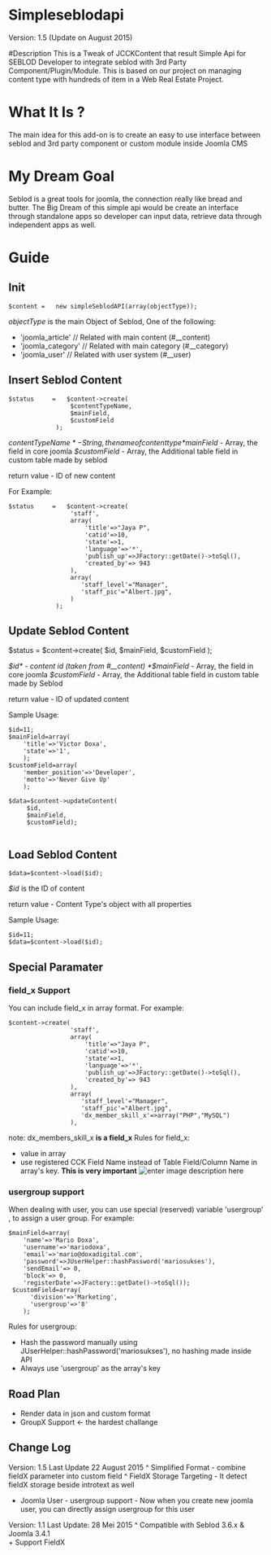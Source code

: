 Simpleseblodapi
===============
Version: 1.5 (Update on August 2015)


#Description
This is a Tweak of JCCKContent that result Simple Api for SEBLOD Developer to integrate seblod with 3rd Party Component/Plugin/Module. This is based on our project on managing content type with hundreds of item in a Web Real Estate Project. 


# What It Is ?
The main idea for this add-on is to create an easy to use interface between seblod and 3rd party component or custom module inside Joomla CMS

# My Dream Goal
Seblod is a great tools for joomla, the connection really like bread and butter. The Big Dream of this simple api would be create an interface through standalone apps so developer can input data, retrieve data through independent apps as well.

# Guide
## Init
``` 
$content =   new simpleSeblodAPI(array(objectType));
```
*objectType* is the main Object of Seblod, One of the following:
- 'joomla_article' // Related with main content (#__content)
- 'joomla_category' // Related with main category (#__category)
- 'joomla_user' // Related with user system (#__user)

## Insert Seblod Content
```
$status     =   $content->create(
                 $contentTypeName,
                 $mainField,
                 $customField
             );            
```
*$contentTypeName* - String, the name of content type
*$mainField* - Array, the field in core joomla
*$customField* - Array, the Additional table field in custom table made by seblod

return value - ID of new content

For Example:
```
$status     =   $content->create(
                 'staff',
                 array(
                     'title'=>"Jaya P",
                     'catid'=>10,
                     'state'=>1,
                     'language'=>'*',
                     'publish_up'=>JFactory::getDate()->toSql(),
                     'created_by'=> 943
                 ),
                 array(
                    'staff_level'="Manager",
                    'staff_pic'="Albert.jpg",
                 )
             );
```

## Update Seblod Content
$status     =   $content->create(
                 $id,
                 $mainField,
                 $customField
             );            

*$id* - content id (taken from #__content)
*$mainField* - Array, the field in core joomla
*$customField* - Array, the Additional table field in custom table made by Seblod


return value - ID of updated content

Sample Usage:
```
$id=11;
$mainField=array(
    'title'=>'Victor Doxa',
    'state'=>'1',
    );
$customField=array(
    'member_position'=>'Developer',
    'motto'=>'Never Give Up'  
    );

$data=$content->updateContent(
     $id,
     $mainField,
     $customField);


```
## Load Seblod Content
```
$data=$content->load($id);
```
*$id* is the ID of content

return value - Content Type's object with all properties

Sample Usage:
```
$id=11;
$data=$content->load($id);

```

## Special Paramater
### field_x Support
You can include field_x in array format. For example:
```
$content->create(
                 'staff',
                 array(
                     'title'=>"Jaya P",
                     'catid'=>10,
                     'state'=>1,
                     'language'=>'*',
                     'publish_up'=>JFactory::getDate()->toSql(),
                     'created_by'=> 943
                 ),
                 array(
                    'staff_level'="Manager",
                    'staff_pic'="Albert.jpg",
                    'dx_member_skill_x'=>array("PHP","MySQL")
                 ),
```
note: dx_members_skill_x **is a field_x**
Rules for field_x:
 - value in array
 - use registered CCK Field Name instead of Table Field/Column Name in array's key. **This is very important**
![enter image description here](http://joomlamastery.com/images/simpleapi.png)

### usergroup support
When dealing with user, you can use special (reserved) variable 'usergroup' , to assign a user group. For example:
```
$mainField=array(
    'name'=>'Mario Doxa',
    'username'=>'mariodoxa',
    'email'=>'mario@doxadigital.com',
    'password'=>JUserHelper::hashPassword('mariosukses'),     
    'sendEmail'=> 0,
    'block'=> 0,
    'registerDate'=>JFactory::getDate()->toSql());
 $customField=array(
      'division'=>'Marketing',
      'usergroup'=>'8'
    );
```
Rules for usergroup:
 - Hash the password manually using JUserHelper::hashPassword('mariosukses'), no hashing made inside API
 - Always use 'usergroup' as the array's key
 
## Road Plan
- Render data in json and custom format
- GroupX Support <- the hardest challange

## Change Log
Version: 1.5
Last Update 22 August 2015
^ Simplified Format - combine fieldX parameter into custom field
^ FieldX Storage Targeting - It detect fieldX storage beside introtext as well
+ Joomla User - usergroup support - Now when you create new joomla user, you can directly assign usergroup for this user

Version: 1.1
Last Update: 28 Mei 2015
^ Compatible with Seblod 3.6.x & Joomla 3.4.1<br/>\+ Support FieldX